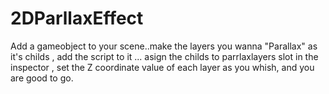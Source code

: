 # 2DParllaxEffect
Add a gameobject to your scene..make the layers you wanna "Parallax" as it's childs ,
add the script to it ... asign the childs to parrlaxlayers slot in the inspector ,
set the Z coordinate value of each layer as you whish, and you are good to go.
